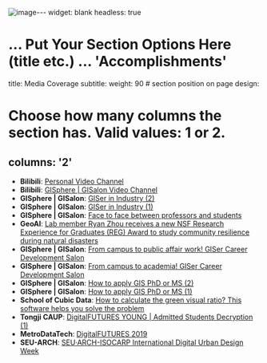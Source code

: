 ![image](https://github.com/ryan-zhenqi-zhou/Ryan-Profile/assets/90157614/517ff667-caa7-4c88-8873-6fe670632ddb)---
widget: blank
headless: true

# ... Put Your Section Options Here (title etc.) ...  'Accomplish&shy;ments'
title: Media Coverage
subtitle:
weight: 90  # section position on page
design:
  # Choose how many columns the section has. Valid values: 1 or 2.
  columns: '2'
---

* **Bilibili**: [Personal Video Channel](https://space.bilibili.com/23051991/)
* **Bilibili**: [GISphere | GISalon Video Channel](https://space.bilibili.com/1043870260/)
* **GISphere | GISalon**: [GISer  in Industry (2)](https://mp.weixin.qq.com/s?__biz=Mzg3OTUyMjk3OQ==&mid=2247493252&idx=1&sn=5b7996b2ba01f26c934323e662682b15&scene=19#wechat_redirect)
* **GISphere | GISalon**: [GISer  in Industry (1)](https://mp.weixin.qq.com/s?__biz=Mzg3OTUyMjk3OQ==&mid=2247493111&idx=1&sn=03f06fbca63945837ac34620421b36ac&scene=19#wechat_redirect)
* **GISphere | GISalon**: [Face to face between professors and students](https://mp.weixin.qq.com/s/L5ZMO3o7x_U8fh8ZOdIxVA)
* **GeoAI**: [Lab member Ryan Zhou receives a new NSF Research Experience for Graduates (REG) Award to study community resilience during natural disasters](https://geoai.geog.buffalo.edu/2022/06/04/lab-member-ryan-zhou-receives-an-nsf-research-experience-for-graduates-reg-award-to-study-community-resilience-during-natural-disasters/)
* **GISphere | GISalon**: [From campus to public affair work! GISer Career Development Salon](https://mp.weixin.qq.com/s/Q_jW-djK_OaH7e-XVhZgbg)
* **GISphere | GISalon**: [From campus to academia! GISer Career Development Salon](https://mp.weixin.qq.com/s/9-Vgaf9GsffqicnTK2neXA)
* **GISphere | GISalon**: [How to apply GIS PhD or MS (2)](https://mp.weixin.qq.com/s/NILETwjWLaY2-I_m2_TS0Q)
* **GISphere | GISalon**: [How to apply GIS PhD or MS (1)](https://mp.weixin.qq.com/s/CFJXuCgblHH9bBT7QUC2Rg)
* **School of Cubic Data**: [How to calculate the green visual ratio? This software helps you solve the problem](https://mp.weixin.qq.com/s/kVg-lVjTMyp7jgrt01kRRw)
* **Tongji CAUP**: [DigitalFUTURES YOUNG | Admitted Students Decryption (1)](https://mp.weixin.qq.com/s/lxnpQ14DAI85TfJmdO_3Fg)
* **MetroDataTech**: [DigitalFUTURES 2019](https://mp.weixin.qq.com/s/iYZKD1QtM-Tb3MzZipge2g)
* **SEU-ARCH**: [SEU·ARCH-ISOCARP International Digital Urban Design Week](https://mp.weixin.qq.com/s/mpUjZ0Hgoe-fqLyv2asCew)




